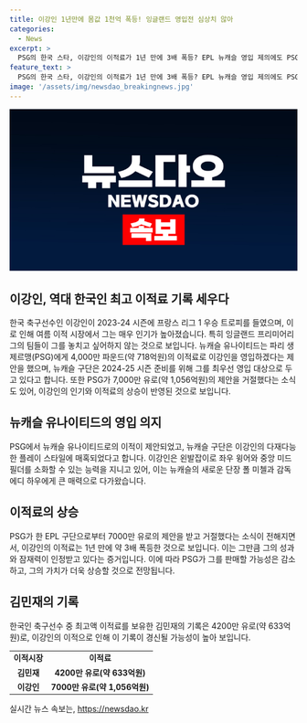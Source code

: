 ```yaml
---
title: 이강인 1년만에 몸값 1천억 폭등! 잉글랜드 영입전 심상치 않아
categories:
  - News
excerpt: >
  PSG의 한국 스타, 이강인의 이적료가 1년 만에 3배 폭등? EPL 뉴캐슬 영입 제의에도 PSG는 거절
feature_text: >
  PSG의 한국 스타, 이강인의 이적료가 1년 만에 3배 폭등? EPL 뉴캐슬 영입 제의에도 PSG는 거절
image: '/assets/img/newsdao_breakingnews.jpg'
---
```


<p><img src="/assets/img/newsdao_breakingnews.jpg" alt="pcversion 속보" /></p>

<h2 data-ke-size="size26">이강인, 역대 한국인 최고 이적료 기록 세우다</h2>

<p data-ke-size="size16">한국 축구선수인 이강인이 2023-24 시즌에 프랑스 리그 1 우승 트로피를 들였으며, 이로 인해 여름 이적 시장에서 그는 매우 인기가 높아졌습니다. 특히 잉글랜드 프리미어리그의 팀들이 그를 놓치고 싶어하지 않는 것으로 보입니다. 뉴캐슬 유나이티드는 파리 생제르맹(PSG)에게 4,000만 파운드(약 718억원)의 이적료로 이강인을 영입하겠다는 제안을 했으며, 뉴캐슬 구단은 2024-25 시즌 준비를 위해 그를 최우선 영입 대상으로 두고 있다고 합니다. 또한 PSG가 7,000만 유로(약 1,056억원)의 제안을 거절했다는 소식도 있어, 이강인의 인기와 이적료의 상승이 반영된 것으로 보입니다.</p>

<h2 data-ke-size="size26">뉴캐슬 유나이티드의 영입 의지</h2>

<p data-ke-size="size16">PSG에서 뉴캐슬 유나이티드로의 이적이 제안되었고, 뉴캐슬 구단은 이강인의 다재다능한 플레이 스타일에 매혹되었다고 합니다. 이강인은 왼발잡이로 좌우 윙어와 중앙 미드필더를 소화할 수 있는 능력을 지니고 있어, 이는 뉴캐슬의 새로운 단장 폴 미첼과 감독 에디 하우에게 큰 매력으로 다가왔습니다.</p>

<h2 data-ke-size="size26">이적료의 상승</h2>

<p data-ke-size="size16">PSG가 한 EPL 구단으로부터 7000만 유로의 제안을 받고 거절했다는 소식이 전해지면서, 이강인의 이적료는 1년 만에 약 3배 폭등한 것으로 보입니다. 이는 그만큼 그의 성과와 잠재력이 인정받고 있다는 증거입니다. 이에 따라 PSG가 그를 판매할 가능성은 감소하고, 그의 가치가 더욱 상승할 것으로 전망됩니다.</p>

<h2 data-ke-size="size26">김민재의 기록</h2>

<p data-ke-size="size16">한국인 축구선수 중 최고액 이적료를 보유한 김민재의 기록은 4200만 유로(약 633억원)로, 이강인의 이적으로 인해 이 기록이 경신될 가능성이 높아 보입니다.</p>

<table>
  <tbody>
    <tr>
      <td style="text-align: center; height: 17px;"><b>이적시장</b></td>
      <td style="text-align: center; height: 17px;"><b>이적료</b></td>
    </tr>
    <tr>
      <td style="text-align: center; height: 17px;"><b>김민재</b></td>
      <td style="text-align: center; height: 17px;"><b>4200만 유로(약 633억원)</b></td>
    </tr>
    <tr>
      <td style="text-align: center; height: 17px;"><b>이강인</b></td>
      <td style="text-align: center; height: 17px;"><b>7000만 유로(약 1,056억원)</b></td>
    </tr>
  </tbody>
</table>
실시간 뉴스 속보는, <a href="https://newsdao.kr" rel="dofollow">https://newsdao.kr</a>


